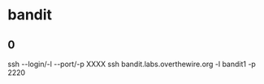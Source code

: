 # bandit

## 0

ssh <url> --login/-l <user> --port/-p XXXX
ssh bandit.labs.overthewire.org -l bandit1 -p 2220

